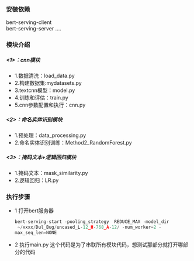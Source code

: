 ### 安装依赖
bert-serving-client           
bert-serving-server 
....
### 模块介绍
##### <1>：cnn模块
* 1.数据清洗：load_data.py
* 2.构建数据集:mydatasets.py
* 3.textcnn模型：model.py
* 4.训练和评估：train.py
* 5.cnn参数配置和执行：cnn.py
##### <2>：命名实体识别模块
* 1.预处理：data_processing.py
* 2.命名实体识别训练：Method2_RandomForest.py
##### <3>：掩码文本+逻辑回归模块
* 1.掩码文本：mask_similarity.py
* 2.逻辑回归：LR.py
### 执行步骤
* 1 打开bert服务器
    ```python 
    bert-serving-start -pooling_strategy  REDUCE_MAX -model_dir     
     ~/xxxx/Dul_Bug/uncased_L-12_H-768_A-12/ -num_worker=2 - 
    max_seq_len=NONE
    
* 2 执行main.py
   这个代码是为了串联所有模块代码，想测试那部分就打开哪部分的代码



